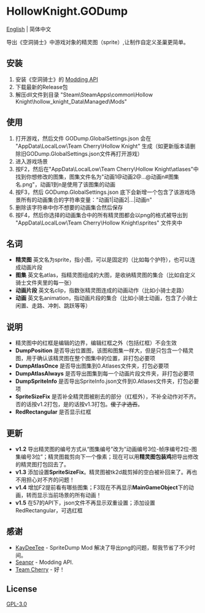 # HollowKnight.GODump
[English](./README.md) | 简体中文

导出《空洞骑士》中游戏对象的精灵图（sprite）,让制作自定义圣巢更简单。

## 安装

1. 安装《空洞骑士》的 [Modding API]( https://github.com/seanpr96/HollowKnight.Modding ) 
2. 下载最新的Release包
3. 解压dll文件到目录 "Steam\SteamApps\common\Hollow Knight\hollow_knight_Data\Managed\Mods"

## 使用

1. 打开游戏，然后文件 GODump.GlobalSettings.json 会在 "AppData\LocalLow\Team Cherry\Hollow Knight" 生成（如更新版本请删除旧GODump.GlobalSettings.json文件再打开游戏）
2. 进入游戏场景
3. 按F2，然后在"AppData\LocalLow\Team Cherry\Hollow Knight\atlases"中找到你想修改的图集，图集文件名为"动画1@动画2@...@动画n#图集名.png"，动画1到n是使用了该图集的动画
4. 按F3，然后 GODump.GlobalSettings.json 底下会新增一个包含了该游戏场景所有的动画集合的字符串变量："动画1|动画2|...|动画n"
5. 删除该字符串中你不想要的动画集合然后保存
6. 按F4，然后你选择的动画集合中的所有精灵图都会以png的格式被导出到 "AppData\LocalLow\Team Cherry\Hollow Knight\sprites" 文件夹中

## 名词

* **精灵图** 英文名为sprite，指小图，可以是固定的（比如每个护符），也可以连成动画片段
* **图集** 英文名atlas，指精灵图组成的大图，是收纳精灵图的集合（比如自定义骑士文件夹里的每一张）
* **动画片段** 英文名clip，指数张精灵图连成的动画动作（比如小骑士走路）
* **动画** 英文名animation，指动画片段的集合（比如小骑士动画，包含了小骑士闲置、走路、冲刺、跳跃等等）


## 说明

* 精灵图中的红框是编辑的边界，编辑红框之外（包括红框）不会生效
* **DumpPosition** 是否导出位置图，该图和图集一样大，但是只包含一个精灵图，用于确认该精灵图在整个图集中的位置，非打包必要项
* **DumpAtlasOnce** 是否导出图集到0.Atlases文件夹，打包必要项
* **DumpAtlasAlways** 是否导出图集到每一个动画片段文件夹，非打包必要项
* **DumpSpriteInfo** 是否导出SpriteInfo.json文件到0.Atlases文件夹，打包必要项
* **SpriteSizeFix** 是否补全精灵图被削去的部分（红框外），不补全动作对不齐。否的话按v1.2打包，是的话按v1.3打包。~~傻子才选否~~。
* **RedRectangular** 是否显示红框

## 更新

* **v1.2** 导出精灵图的编号方式从“图集编号”改为“动画编号3位-帧序编号2位-图集编号3位”；精灵图裁剪向下一个像素；现在可以用**精灵图包装鸡**把导出修改的精灵图打包回去了。
* **v1.3** 添加设置**SpriteSizeFix**。精灵图被tk2d裁剪掉的空白被补回来了。再也不用担心对不齐的问题！
* **v1.4** 增加F2提前看有哪些图集；F3现在不再显示**MainGameObject**下的动画，转而显示当前场景的所有动画！
* **v1.5** 在57的API下，json文件不再显示双重设置；添加设置RedRectangular，可选红框

## 感谢
* [KayDeeTee](https://github.com/KayDeeTee) - SpriteDump Mod 解决了导出png的问题，帮我节省了不少时间。
* [Seanpr](https://github.com/seanpr96) - Modding API.
* [Team Cherry](https://teamcherry.com.au/) - 好！

## License
[GPL-3.0](https://choosealicense.com/licenses/gpl-3.0/)